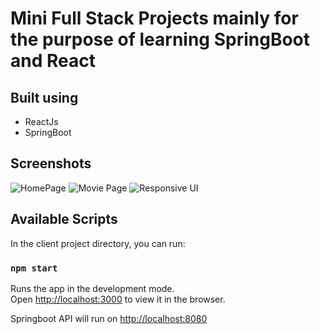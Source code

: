 # Mini Full Stack Projects mainly for the purpose of learning SpringBoot and React

## Built using
- ReactJs
- SpringBoot

## Screenshots
![HomePage](https://github.com/pri1311/Springboot-react/blob/master/screenshots/homepage.png)
![Movie Page](https://github.com/pri1311/Springboot-react/blob/master/screenshots/trailer.png)
![Responsive UI](https://github.com/pri1311/Springboot-react/blob/master/screenshots/mobile-ui.png)

## Available Scripts

In the client project directory, you can run:
### `npm start`

Runs the app in the development mode.\
Open [http://localhost:3000](http://localhost:3000) to view it in the browser.

Springboot API will run on [http://localhost:8080](http://localhost:8080)